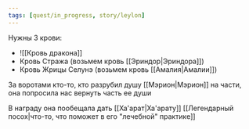 ```yaml
---
tags: [quest/in_progress, story/leylon]
---
```


Нужны 3 крови:

- ![[Кровь дракона]]
- Кровь Стража (возьмем кровь [[Эриндор|Эриндора]])
- Кровь Жрицы Селунэ (возьмем кровь [[Амалия|Амалии]])

За воротами кто-то, кто разрубил душу [[Мэрион|Мэрион]] на части, она попросила нас вернуть часть ее души

В награду она пообещала дать [[Ха'арат|Ха'арату]] [[Легендарный посох|что-то, что поможет в его "лечебной" практике]]
